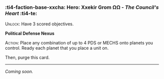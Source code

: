 ### :ti4-faction-base-xxcha: **Hero**: Xxekir Grom ΩΩ - _The Council's Heart_ :ti4-te:

<span style="font-variant:small-caps;">Unlock</span>: Have 3 scored objectives.

**Political Defense Nexus**

<span style="font-variant:small-caps;">Action</span>: Place any combination of up to 4 PDS or MECHS onto planets you control. Ready each planet that you place a unit on.

Then, purge this card.

---

*Coming soon.*